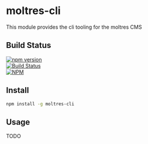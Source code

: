 # moltres-cli

This module provides the cli tooling for the moltres CMS


## Build Status

[![npm version](https://badge.fury.io/js/moltres-cli.svg)](https://badge.fury.io/js/moltres-cli)<br />
[![Build Status](https://travis-ci.org/brianneisler/moltres.svg)](https://travis-ci.org/brianneisler/moltres)<br />
[![NPM](https://nodei.co/npm/moltres-cli.png?downloads=true&downloadRank=true&stars=true)](https://nodei.co/npm/moltres-cli/)


## Install

```bash
npm install -g moltres-cli
```


## Usage

TODO
